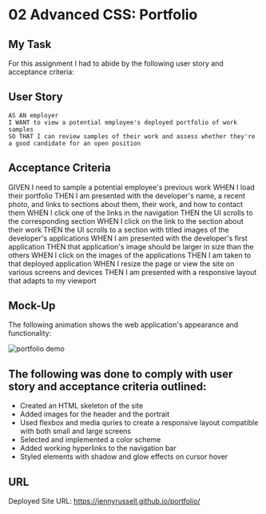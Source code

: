 # 02 Advanced CSS: Portfolio

## My Task

 For this assignment I had to abide by the following user story and acceptance criteria:

## User Story

```
AS AN employer
I WANT to view a potential employee's deployed portfolio of work samples
SO THAT I can review samples of their work and assess whether they're a good candidate for an open position
```


## Acceptance Criteria

GIVEN I need to sample a potential employee's previous work
WHEN I load their portfolio
THEN I am presented with the developer's name, a recent photo, and links to sections about them, their work, and how to contact them
WHEN I click one of the links in the navigation
THEN the UI scrolls to the corresponding section
WHEN I click on the link to the section about their work
THEN the UI scrolls to a section with titled images of the developer's applications
WHEN I am presented with the developer's first application
THEN that application's image should be larger in size than the others
WHEN I click on the images of the applications
THEN I am taken to that deployed application
WHEN I resize the page or view the site on various screens and devices
THEN I am presented with a responsive layout that adapts to my viewport


## Mock-Up

The following animation shows the web application's appearance and functionality:

![portfolio demo](./Assets/02-advanced-css-homework-demo.gif)



## The following was done to comply with user story and acceptance criteria outlined:

- Created an HTML skeleton of the site
- Added images for the header and the portrait
- Used flexbox and media quries to create a responsive layout compatible with both small and large screens
- Selected and implemented a color scheme
- Added working hyperlinks to the navigation bar
- Styled elements with shadow and glow effects on cursor hover



## URL

Deployed Site URL: https://jennyrussell.github.io/portfolio/

